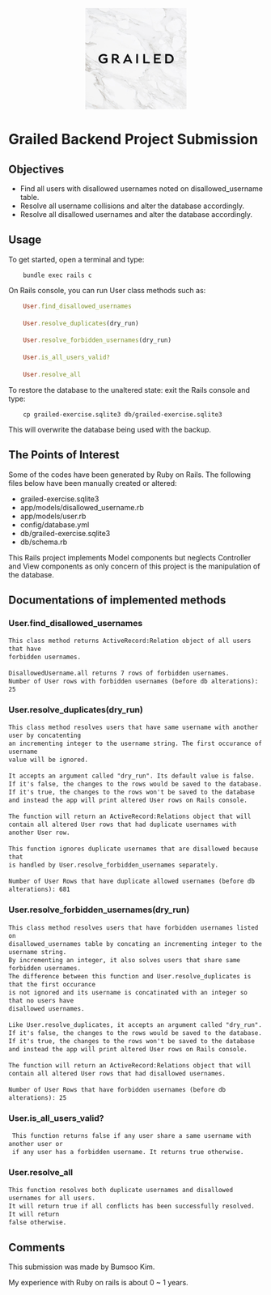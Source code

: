 <p align="center">
  <img width="200" height="200" src="https://raw.githubusercontent.com/bkim3395/grailed_backend/master/app/assets/images/grailed_image.jpeg">
</p>

# Grailed Backend Project Submission

## Objectives
+ Find all users with disallowed usernames noted on disallowed_username table.
+ Resolve all username collisions and alter the database accordingly.
+ Resolve all disallowed usernames and alter the database accordingly.

## Usage

To get started, open a terminal and type:

``` 
    bundle exec rails c
```

On Rails console, you can run User class methods such as:

``` Ruby
    User.find_disallowed_usernames

    User.resolve_duplicates(dry_run)

    User.resolve_forbidden_usernames(dry_run)

    User.is_all_users_valid?

    User.resolve_all

```

To restore the database to the unaltered state: exit the Rails console and type:

```
    cp grailed-exercise.sqlite3 db/grailed-exercise.sqlite3
```

This will overwrite the database being used with the backup.


## The Points of Interest

Some of the codes have been generated by Ruby on Rails. The following files below have been manually created or altered:

+ grailed-exercise.sqlite3
+ app/models/disallowed_username.rb
+ app/models/user.rb
+ config/database.yml
+ db/grailed-exercise.sqlite3
+ db/schema.rb

This Rails project implements Model components but neglects Controller and View components as only concern of this project is the manipulation of the database.

## Documentations of implemented methods

### User.find_disallowed_usernames

    This class method returns ActiveRecord:Relation object of all users that have
    forbidden usernames.

    DisallowedUsername.all returns 7 rows of forbidden usernames.
    Number of User rows with forbidden usernames (before db alterations): 25

### User.resolve_duplicates(dry_run)

    This class method resolves users that have same username with another user by concatenting 
    an incrementing integer to the username string. The first occurance of username
    value will be ignored.

    It accepts an argument called "dry_run". Its default value is false. 
    If it's false, the changes to the rows would be saved to the database. 
    If it's true, the changes to the rows won't be saved to the database
    and instead the app will print altered User rows on Rails console.

    The function will return an ActiveRecord:Relations object that will
    contain all altered User rows that had duplicate usernames with another User row.

    This function ignores duplicate usernames that are disallowed because that
    is handled by User.resolve_forbidden_usernames separately. 

    Number of User Rows that have duplicate allowed usernames (before db alterations): 681

### User.resolve_forbidden_usernames(dry_run)

    This class method resolves users that have forbidden usernames listed on
    disallowed_usernames table by concating an incrementing integer to the username string.
    By incrementing an integer, it also solves users that share same forbidden usernames.
    The difference between this function and User.resolve_duplicates is that the first occurance
    is not ignored and its username is concatinated with an integer so that no users have 
    disallowed usernames.   

    Like User.resolve_duplicates, it accepts an argument called "dry_run".
    If it's false, the changes to the rows would be saved to the database. 
    If it's true, the changes to the rows won't be saved to the database
    and instead the app will print altered User rows on Rails console.

    The function will return an ActiveRecord:Relations object that will
    contain all altered User rows that had disallowed usernames.

    Number of User Rows that have forbidden usernames (before db alterations): 25

### User.is_all_users_valid?

     This function returns false if any user share a same username with another user or
     if any user has a forbidden username. It returns true otherwise.

### User.resolve_all

    This function resolves both duplicate usernames and disallowed usernames for all users.
    It will return true if all conflicts has been successfully resolved. It will return
    false otherwise.

## Comments

This submission was made by Bumsoo Kim.

My experience with Ruby on rails is about 0 ~ 1 years.